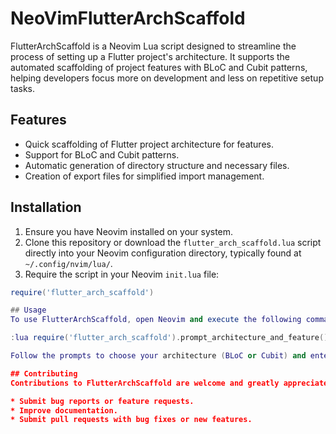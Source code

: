 # NeoVimFlutterArchScaffold

FlutterArchScaffold is a Neovim Lua script designed to streamline the process of setting up a Flutter project's architecture. It supports the automated scaffolding of project features with BLoC and Cubit patterns, helping developers focus more on development and less on repetitive setup tasks.

## Features

- Quick scaffolding of Flutter project architecture for features.
- Support for BLoC and Cubit patterns.
- Automatic generation of directory structure and necessary files.
- Creation of export files for simplified import management.

## Installation

1. Ensure you have Neovim installed on your system.
2. Clone this repository or download the `flutter_arch_scaffold.lua` script directly into your Neovim configuration directory, typically found at `~/.config/nvim/lua/`.
3. Require the script in your Neovim `init.lua` file:

```lua
require('flutter_arch_scaffold')

## Usage
To use FlutterArchScaffold, open Neovim and execute the following command in your command mode:

:lua require('flutter_arch_scaffold').prompt_architecture_and_feature()

Follow the prompts to choose your architecture (BLoC or Cubit) and enter the name of the feature you're scaffolding.

## Contributing
Contributions to FlutterArchScaffold are welcome and greatly appreciated. You can contribute in several ways:

* Submit bug reports or feature requests.
* Improve documentation.
* Submit pull requests with bug fixes or new features.





